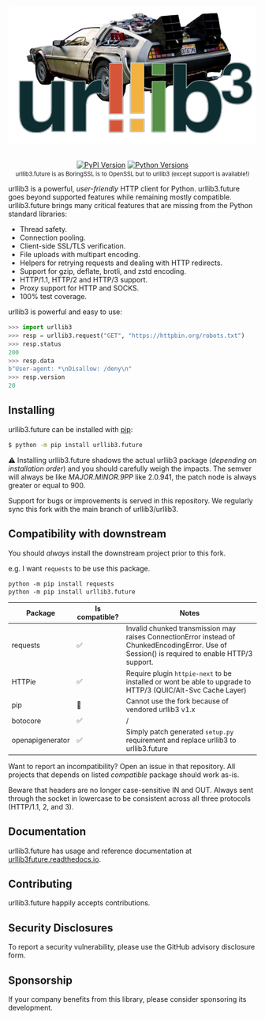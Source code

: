 <h1 align="center">

![urllib3](https://github.com/jawah/urllib3.future/raw/main/docs/_static/logo.png)

</h1>

<p align="center">
  <a href="https://pypi.org/project/urllib3-future"><img alt="PyPI Version" src="https://img.shields.io/pypi/v/urllib3-future.svg?maxAge=86400" /></a>
  <a href="https://pypi.org/project/urllib3-future"><img alt="Python Versions" src="https://img.shields.io/pypi/pyversions/urllib3-future.svg?maxAge=86400" /></a>
  <br><small>urllib3.future is as BoringSSL is to OpenSSL but to urllib3 (except support is available!)</small>
</p>

urllib3 is a powerful, *user-friendly* HTTP client for Python. urllib3.future goes beyond supported features while remaining
mostly compatible.
urllib3.future brings many critical features that are missing from the Python
standard libraries:

- Thread safety.
- Connection pooling.
- Client-side SSL/TLS verification.
- File uploads with multipart encoding.
- Helpers for retrying requests and dealing with HTTP redirects.
- Support for gzip, deflate, brotli, and zstd encoding.
- HTTP/1.1, HTTP/2 and HTTP/3 support.
- Proxy support for HTTP and SOCKS.
- 100% test coverage.

urllib3 is powerful and easy to use:

```python
>>> import urllib3
>>> resp = urllib3.request("GET", "https://httpbin.org/robots.txt")
>>> resp.status
200
>>> resp.data
b"User-agent: *\nDisallow: /deny\n"
>>> resp.version
20
```

## Installing

urllib3.future can be installed with [pip](https://pip.pypa.io):

```bash
$ python -m pip install urllib3.future
```

⚠️ Installing urllib3.future shadows the actual urllib3 package (_depending on installation order_) and you should
carefully weigh the impacts. The semver will always be like _MAJOR.MINOR.9PP_ like 2.0.941, the patch node
is always greater or equal to 900.

Support for bugs or improvements is served in this repository. We regularly sync this fork
with the main branch of urllib3/urllib3.

## Compatibility with downstream

You should _always_ install the downstream project prior to this fork.

e.g. I want `requests` to be use this package.

```
python -m pip install requests
python -m pip install urllib3.future
```

| Package          | Is compatible? | Notes                                                                                                                                           |
|------------------|----------------|-------------------------------------------------------------------------------------------------------------------------------------------------|
| requests         | ✅              | Invalid chunked transmission may raises ConnectionError instead of ChunkedEncodingError. Use of Session() is required to enable HTTP/3 support. |
| HTTPie           | ✅              | Require plugin `httpie-next` to be installed or wont be able to upgrade to HTTP/3 (QUIC/Alt-Svc Cache Layer)                                    |
| pip              | 🛑             | Cannot use the fork because of vendored urllib3 v1.x                                                                                            |
| botocore         | ✅              | /                                                                                                                                               |
| openapigenerator | ✅              | Simply patch generated `setup.py` requirement and replace urllib3 to urllib3.future                                                             |

Want to report an incompatibility? Open an issue in that repository.
All projects that depends on listed *compatible* package should work as-is.

Beware that headers are no longer case-sensitive IN and OUT. Always sent through the socket in lowercase to be consistent across
all three protocols (HTTP/1.1, 2, and 3).

## Documentation

urllib3.future has usage and reference documentation at [urllib3future.readthedocs.io](https://urllib3future.readthedocs.io).

## Contributing

urllib3.future happily accepts contributions.

## Security Disclosures

To report a security vulnerability, please use the GitHub advisory disclosure form.

## Sponsorship

If your company benefits from this library, please consider sponsoring its
development.
